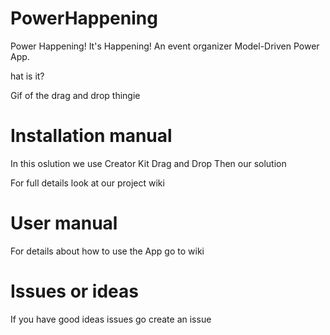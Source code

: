 # PowerHappening
Power Happening! It's Happening! An event organizer Model-Driven Power App.

hat is it?

Gif of the drag and drop thingie

# Installation manual

In this oslution we use
Creator Kit
Drag and Drop
Then our solution

For full details look at our project wiki

# User manual
For details about how to use the App go to wiki

# Issues or ideas
If you have good ideas issues go create an issue

